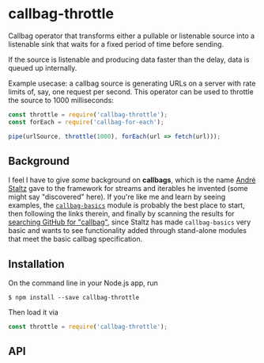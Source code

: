# callbag-throttle

Callbag operator that transforms either a pullable or listenable source into a listenable sink that waits for a fixed period of time before sending.

If the source is listenable and producing data faster than the delay, data is queued up internally.

Example usecase: a callbag source is generating URLs on a server with rate limits of, say, one request per second. This operator can be used to throttle the source to 1000 milliseconds:
```js
const throttle = require('callbag-throttle');
const forEach = require('callbag-for-each');

pipe(urlSource, throttle(1000), forEach(url => fetch(url)));
```

## Background

I feel I have to give *some* background on **callbags**, which is the name [André Staltz](https://staltz.com/why-we-need-callbags.html) gave to the framework for streams and iterables he invented (some might say "discovered" here). If you're like me and learn by seeing examples, the [`callbag-basics`](https://github.com/staltz/callbag-basics) module is probably the best place to start, then following the links therein, and finally by scanning the results for [searching GitHub for "callbag"](https://github.com/search?q=callbag&type=Repositories&utf8=%E2%9C%93), since Staltz has made `callbag-basics` very basic and wants to see functionality added through stand-alone modules that meet the basic callbag specification.

## Installation
On the command line in your Node.js app, run
```
$ npm install --save callbag-throttle
```
Then 
load it via
```js
const throttle = require('callbag-throttle');
```

## API